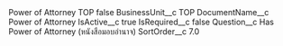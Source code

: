 <?xml version="1.0" encoding="UTF-8"?>
<CustomMetadata xmlns="http://soap.sforce.com/2006/04/metadata" xmlns:xsi="http://www.w3.org/2001/XMLSchema-instance" xmlns:xsd="http://www.w3.org/2001/XMLSchema">
    <label>Power of Attorney TOP</label>
    <protected>false</protected>
    <values>
        <field>BusinessUnit__c</field>
        <value xsi:type="xsd:string">TOP</value>
    </values>
    <values>
        <field>DocumentName__c</field>
        <value xsi:type="xsd:string">Power of Attorney</value>
    </values>
    <values>
        <field>IsActive__c</field>
        <value xsi:type="xsd:boolean">true</value>
    </values>
    <values>
        <field>IsRequired__c</field>
        <value xsi:type="xsd:boolean">false</value>
    </values>
    <values>
        <field>Question__c</field>
        <value xsi:type="xsd:string">Has Power of Attorney (หนังสือมอบอำนาจ)</value>
    </values>
    <values>
        <field>SortOrder__c</field>
        <value xsi:type="xsd:double">7.0</value>
    </values>
</CustomMetadata>
